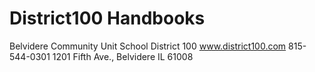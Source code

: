 # District100 Handbooks

Belvidere Community Unit School District 100
www.district100.com
815-544-0301
1201 Fifth Ave., Belvidere IL 61008
